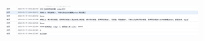 ![image-20230515145348207](https://raw.githubusercontent.com/mowang111/image-hosting/master/img/image-20230515145348207.png)